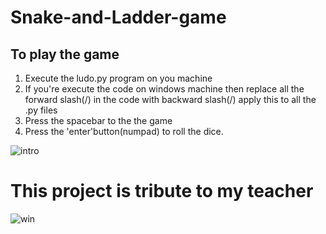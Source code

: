 # Snake-and-Ladder-game
## To play the game<br>
1. Execute the ludo.py program on you machine <br>
2. If you're execute the code on windows machine then replace all the forward slash(/) in the code with backward slash(/) apply this to all the .py files<br>
3. Press the spacebar to the the game<br>
4. Press the 'enter'button(numpad) to roll the dice.

![intro](https://user-images.githubusercontent.com/91353030/135787370-57056d93-f08a-4825-8dd5-da12b47f8e03.png) <br>

# This project is tribute to my teacher
![win](https://user-images.githubusercontent.com/91353030/135787487-7fff2839-d5e0-4d65-a1a7-643727fdab5c.png)

